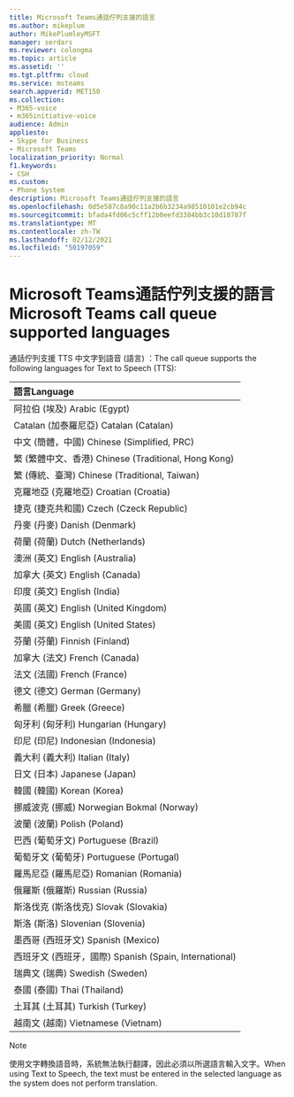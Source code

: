 ```yaml
---
title: Microsoft Teams通話佇列支援的語言
ms.author: mikeplum
author: MikePlumleyMSFT
manager: serdars
ms.reviewer: colongma
ms.topic: article
ms.assetid: ''
ms.tgt.pltfrm: cloud
ms.service: msteams
search.appverid: MET150
ms.collection:
- M365-voice
- m365initiative-voice
audience: Admin
appliesto:
- Skype for Business
- Microsoft Teams
localization_priority: Normal
f1.keywords:
- CSH
ms.custom:
- Phone System
description: Microsoft Teams通話佇列支援的語言
ms.openlocfilehash: 0d5e587c8a90c11a2b6b3234a98510101e2cb94c
ms.sourcegitcommit: bfada4fd06c5cff12b0eefd3384bb3c10d10787f
ms.translationtype: MT
ms.contentlocale: zh-TW
ms.lasthandoff: 02/12/2021
ms.locfileid: "50197059"
---
```

# <a name="microsoft-teams-call-queue-supported-languages"></a><span data-ttu-id="73965-103">Microsoft Teams通話佇列支援的語言</span><span class="sxs-lookup"><span data-stu-id="73965-103">Microsoft Teams call queue supported languages</span></span>

<span data-ttu-id="73965-104">通話佇列支援 TTS 中文字到語音 (語言) ：</span><span class="sxs-lookup"><span data-stu-id="73965-104">The call queue supports the following languages for Text to Speech (TTS):</span></span>

|<span data-ttu-id="73965-105">語言</span><span class="sxs-lookup"><span data-stu-id="73965-105">Language</span></span>                                |
|:---------------------------------------|
|<span data-ttu-id="73965-106">阿拉伯 (埃及) </span><span class="sxs-lookup"><span data-stu-id="73965-106">Arabic (Egypt)</span></span>                          |
|<span data-ttu-id="73965-107">Catalan (加泰羅尼亞) </span><span class="sxs-lookup"><span data-stu-id="73965-107">Catalan (Catalan)</span></span>                       |
|<span data-ttu-id="73965-108">中文 (簡體，中國) </span><span class="sxs-lookup"><span data-stu-id="73965-108">Chinese (Simplified, PRC)</span></span>               |
|<span data-ttu-id="73965-109">繁 (繁體中文、香港) </span><span class="sxs-lookup"><span data-stu-id="73965-109">Chinese (Traditional, Hong Kong)</span></span>        |
|<span data-ttu-id="73965-110">繁 (傳統、臺灣) </span><span class="sxs-lookup"><span data-stu-id="73965-110">Chinese (Traditional, Taiwan)</span></span>           |
|<span data-ttu-id="73965-111">克羅地亞 (克羅地亞) </span><span class="sxs-lookup"><span data-stu-id="73965-111">Croatian (Croatia)</span></span>                      |
|<span data-ttu-id="73965-112">捷克 (捷克共和國) </span><span class="sxs-lookup"><span data-stu-id="73965-112">Czech (Czeck Republic)</span></span>                  |
|<span data-ttu-id="73965-113">丹麥 (丹麥) </span><span class="sxs-lookup"><span data-stu-id="73965-113">Danish (Denmark)</span></span>                        |
|<span data-ttu-id="73965-114">荷蘭 (荷蘭) </span><span class="sxs-lookup"><span data-stu-id="73965-114">Dutch (Netherlands)</span></span>                     |
|<span data-ttu-id="73965-115">澳洲 (英文) </span><span class="sxs-lookup"><span data-stu-id="73965-115">English (Australia)</span></span>                     |
|<span data-ttu-id="73965-116">加拿大 (英文) </span><span class="sxs-lookup"><span data-stu-id="73965-116">English (Canada)</span></span>                        |
|<span data-ttu-id="73965-117">印度 (英文) </span><span class="sxs-lookup"><span data-stu-id="73965-117">English (India)</span></span>                         |
|<span data-ttu-id="73965-118">英國 (英文) </span><span class="sxs-lookup"><span data-stu-id="73965-118">English (United Kingdom)</span></span>                |
|<span data-ttu-id="73965-119">美國 (英文) </span><span class="sxs-lookup"><span data-stu-id="73965-119">English (United States)</span></span>                 |
|<span data-ttu-id="73965-120">芬蘭 (芬蘭) </span><span class="sxs-lookup"><span data-stu-id="73965-120">Finnish (Finland)</span></span>                       |
|<span data-ttu-id="73965-121">加拿大 (法文) </span><span class="sxs-lookup"><span data-stu-id="73965-121">French (Canada)</span></span>                         |
|<span data-ttu-id="73965-122">法文 (法國) </span><span class="sxs-lookup"><span data-stu-id="73965-122">French (France)</span></span>                         |
|<span data-ttu-id="73965-123">德文 (德文) </span><span class="sxs-lookup"><span data-stu-id="73965-123">German (Germany)</span></span>                        |
|<span data-ttu-id="73965-124">希臘 (希臘) </span><span class="sxs-lookup"><span data-stu-id="73965-124">Greek (Greece)</span></span>                          |
|<span data-ttu-id="73965-125">匈牙利 (匈牙利) </span><span class="sxs-lookup"><span data-stu-id="73965-125">Hungarian (Hungary)</span></span>                     |
|<span data-ttu-id="73965-126">印尼 (印尼) </span><span class="sxs-lookup"><span data-stu-id="73965-126">Indonesian (Indonesia)</span></span>                  |
|<span data-ttu-id="73965-127">義大利 (義大利) </span><span class="sxs-lookup"><span data-stu-id="73965-127">Italian (Italy)</span></span>                         |
|<span data-ttu-id="73965-128">日文 (日本) </span><span class="sxs-lookup"><span data-stu-id="73965-128">Japanese (Japan)</span></span>                        |
|<span data-ttu-id="73965-129">韓國 (韓國) </span><span class="sxs-lookup"><span data-stu-id="73965-129">Korean (Korea)</span></span>                          |
|<span data-ttu-id="73965-130">挪威波克 (挪威) </span><span class="sxs-lookup"><span data-stu-id="73965-130">Norwegian Bokmal (Norway)</span></span>               |
|<span data-ttu-id="73965-131">波蘭 (波蘭) </span><span class="sxs-lookup"><span data-stu-id="73965-131">Polish (Poland)</span></span>                         |
|<span data-ttu-id="73965-132">巴西 (葡萄牙文) </span><span class="sxs-lookup"><span data-stu-id="73965-132">Portuguese (Brazil)</span></span>                     |
|<span data-ttu-id="73965-133">葡萄牙文 (葡萄牙) </span><span class="sxs-lookup"><span data-stu-id="73965-133">Portuguese (Portugal)</span></span>                   |
|<span data-ttu-id="73965-134">羅馬尼亞 (羅馬尼亞) </span><span class="sxs-lookup"><span data-stu-id="73965-134">Romanian (Romania)</span></span>                      |
|<span data-ttu-id="73965-135">俄羅斯 (俄羅斯) </span><span class="sxs-lookup"><span data-stu-id="73965-135">Russian (Russia)</span></span>                        |
|<span data-ttu-id="73965-136">斯洛伐克 (斯洛伐克) </span><span class="sxs-lookup"><span data-stu-id="73965-136">Slovak (Slovakia)</span></span>                       |
|<span data-ttu-id="73965-137">斯洛 (斯洛) </span><span class="sxs-lookup"><span data-stu-id="73965-137">Slovenian (Slovenia)</span></span>                    |
|<span data-ttu-id="73965-138">墨西哥 (西班牙文) </span><span class="sxs-lookup"><span data-stu-id="73965-138">Spanish (Mexico)</span></span>                        |
|<span data-ttu-id="73965-139">西班牙文 (西班牙，國際) </span><span class="sxs-lookup"><span data-stu-id="73965-139">Spanish (Spain, International)</span></span>          |
|<span data-ttu-id="73965-140">瑞典文 (瑞典) </span><span class="sxs-lookup"><span data-stu-id="73965-140">Swedish (Sweden)</span></span>                        |
|<span data-ttu-id="73965-141">泰國 (泰國) </span><span class="sxs-lookup"><span data-stu-id="73965-141">Thai (Thailand)</span></span>                         |
|<span data-ttu-id="73965-142">土耳其 (土耳其) </span><span class="sxs-lookup"><span data-stu-id="73965-142">Turkish (Turkey)</span></span>                        |
|<span data-ttu-id="73965-143">越南文 (越南) </span><span class="sxs-lookup"><span data-stu-id="73965-143">Vietnamese (Vietnam)</span></span>                    |

> [!NOTE]
> <span data-ttu-id="73965-144">使用文字轉換語音時，系統無法執行翻譯，因此必須以所選語言輸入文字。</span><span class="sxs-lookup"><span data-stu-id="73965-144">When using Text to Speech, the text must be entered in the selected language as the system does not perform translation.</span></span>
